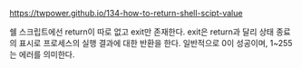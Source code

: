 https://twpower.github.io/134-how-to-return-shell-scipt-value

쉘 스크립트에선 return이 따로 없고 exit만 존재한다.
exit은 return과 달리 상태 종료의 표시로 프로세스의 실행 결과에 대한 반환을 한다.
일반적으로 0이 성공이며, 1~255는 에러를 의미한다.